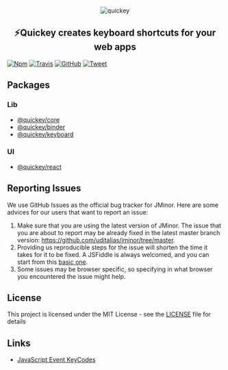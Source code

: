 <p align="center">
    <img alt="quickey" src="https://raw.githubusercontent.com/quickey/quickey/master/assets/keyboard.png">
</p>
<h2 align="center">
⚡️Quickey creates keyboard shortcuts for your web apps
</h2>

<p align="center">

[![Npm](https://img.shields.io/npm/v/@quickey/core.svg?style=flat-square)](https://www.npmjs.com/package/@quickey/core)
[![Travis](https://img.shields.io/travis/quickey/quickey.svg?style=flat-square)](https://travis-ci.org/quickey/quickey)
[![GitHub](https://img.shields.io/github/license/quickey/quickey.svg?style=flat-square)](https://github.com/quickey/quickey/blob/master/LICENSE)
[![Tweet](https://img.shields.io/twitter/url/http/shields.io.svg?style=flat-square)](https://twitter.com/intent/tweet?text=%E2%9A%A1%EF%B8%8FQuickey%20creates%20keyboard%20shortcuts%20for%20your%20web%20app&url=https://github.com/quickey/quickey&via=uditalias&hashtags=javascript,keybinding,shortcuts,developers,webdeveloper)

</p>


## Packages

### Lib
- [@quickey/core](packages/core/README.md)
- [@quickey/binder](packages/binder/README.md)
- [@quickey/keyboard](packages/keyboard/README.md)

### UI
- [@quickey/react](packages/react/README.md)

## Reporting Issues

We use GitHub Issues as the official bug tracker for JMinor. Here are some advices for our users that want to report an issue:

1. Make sure that you are using the latest version of JMinor. The issue that you are about to report may be already fixed in the latest master branch version: https://github.com/uditalias/jminor/tree/master.
2. Providing us reproducible steps for the issue will shorten the time it takes for it to be fixed. A JSFiddle is always welcomed, and you can start from this [basic one](https://jsfiddle.net/udidu/7x38s4gb/1).
3. Some issues may be browser specific, so specifying in what browser you encountered the issue might help.

## License

This project is licensed under the MIT License - see the [LICENSE](LICENSE) file for details

## Links
* [JavaScript Event KeyCodes](https://keycode.info/)